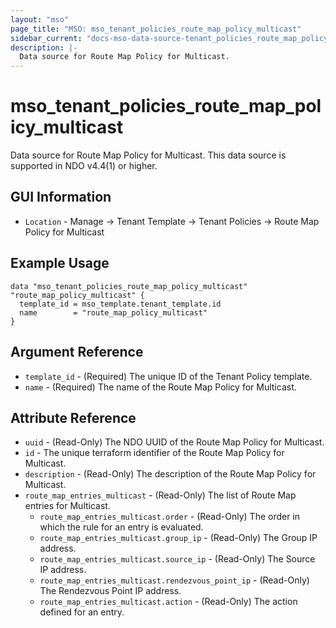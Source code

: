 ```yaml
---
layout: "mso"
page_title: "MSO: mso_tenant_policies_route_map_policy_multicast"
sidebar_current: "docs-mso-data-source-tenant_policies_route_map_policy_multicast"
description: |-
  Data source for Route Map Policy for Multicast.
---
```




# mso_tenant_policies_route_map_policy_multicast #

Data source for Route Map Policy for Multicast. This data source is supported in NDO v4.4(1) or higher.

## GUI Information ##

* `Location` - Manage -> Tenant Template -> Tenant Policies -> Route Map Policy for Multicast

## Example Usage ##

```hcl
data "mso_tenant_policies_route_map_policy_multicast" "route_map_policy_multicast" {
  template_id = mso_template.tenant_template.id
  name        = "route_map_policy_multicast"
}
```

## Argument Reference ##

* `template_id` - (Required) The unique ID of the Tenant Policy template.
* `name` - (Required) The name of the Route Map Policy for Multicast.

## Attribute Reference ##

* `uuid` - (Read-Only) The NDO UUID of the Route Map Policy for Multicast.
* `id` - The unique terraform identifier of the Route Map Policy for Multicast.
* `description` - (Read-Only) The description of the Route Map Policy for Multicast.
* `route_map_entries_multicast` - (Read-Only) The list of Route Map entries for Multicast.
  * `route_map_entries_multicast.order` - (Read-Only) The order in which the rule for an entry is evaluated.
  * `route_map_entries_multicast.group_ip` - (Read-Only) The Group IP address.
  * `route_map_entries_multicast.source_ip` - (Read-Only) The Source IP address.
  * `route_map_entries_multicast.rendezvous_point_ip` - (Read-Only) The Rendezvous Point IP address.
  * `route_map_entries_multicast.action` - (Read-Only) The action defined for an entry.
